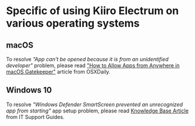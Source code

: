 # Specific of using Kiiro Electrum on various operating systems

## macOS

To resolve _"App can't be opened because it is from an unidentified
developer"_ problem, please read ["How to Allow Apps from Anywhere in macOS Gatekeeper"](http://osxdaily.com/2016/09/27/allow-apps-from-anywhere-macos-gatekeeper)
article from OSXDaily.

## Windows 10

To resolve _"Windows Defender SmartScreen prevented an unrecognized app from
starting"_ app setup problem, please read [Knowledge Base Article](https://www.itsupportguides.com/knowledge-base/windows-10/windows-defender-smartscreen-prevented-an-unrecognized-app-error/)
from IT Support Guides.
